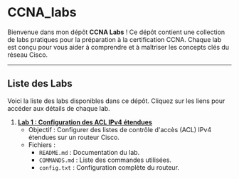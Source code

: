 # CCNA_labs


Bienvenue dans mon dépôt **CCNA Labs** ! Ce dépôt contient une collection de labs pratiques pour la préparation à la certification CCNA. Chaque lab est conçu pour vous aider à comprendre et à maîtriser les concepts clés du réseau Cisco.

---

## **Liste des Labs**

Voici la liste des labs disponibles dans ce dépôt. Cliquez sur les liens pour accéder aux détails de chaque lab.

1. **[Lab 1 : Configuration des ACL IPv4 étendues](Lab1-ACL-IPv4/README.md)**  
   - Objectif : Configurer des listes de contrôle d'accès (ACL) IPv4 étendues sur un routeur Cisco.
   - Fichiers :  
     - `README.md` : Documentation du lab.  
     - `COMMANDS.md` : Liste des commandes utilisées.  
     - `config.txt` : Configuration complète du routeur.
